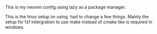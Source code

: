 This is my neovim config using lazy as a package manager.

This is the linux setup im using. had to change a few things. Mainly the setup for fzf intergration to use make instead of cmake like is required in windows.
